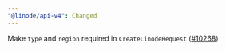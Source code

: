 ```yaml
---
"@linode/api-v4": Changed
---
```


Make `type` and `region` required in `CreateLinodeRequest` ([#10268](https://github.com/linode/manager/pull/10268))
